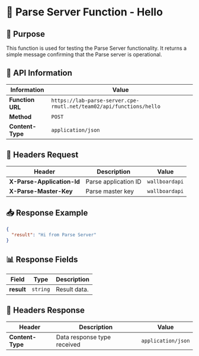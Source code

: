 # 📌 Parse Server Function - Hello

## 📝 Purpose

This function is used for testing the Parse Server functionality. It returns a simple message confirming that the Parse server is operational.

## 📌 API Information

| Information      | Value                                                               |
| ---------------- | ------------------------------------------------------------------- |
| **Function URL** | `https://lab-parse-server.cpe-rmutl.net/team02/api/functions/hello` |
| **Method**       | `POST`                                                              |
| **Content-Type** | `application/json`                                                  |

## 📝 Headers Request

| Header                     | Description          | Value          |
| -------------------------- | -------------------- | -------------- |
| **X-Parse-Application-Id** | Parse application ID | `wallboardapi` |
| **X-Parse-Master-Key**     | Parse master key     | `wallboardapi` |

## 📥 Response Example

```json
{
  "result": "Hi from Parse Server"
}
```

## 📊 Response Fields

| Field      | Type     | Description  |
| ---------- | -------- | ------------ |
| **result** | `string` | Result data. |

## 📝 Headers Response

| Header           | Description                 | Value              |
| ---------------- | --------------------------- | ------------------ |
| **Content-Type** | Data response type received | `application/json` |
